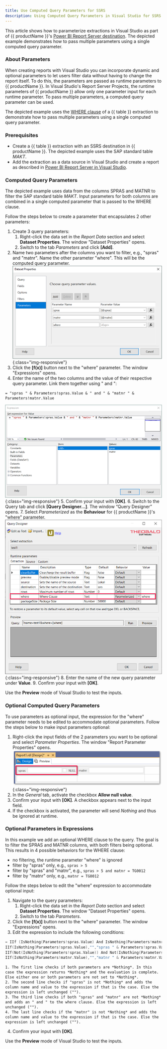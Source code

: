 ```yaml
---
title: Use Computed Query Parameters for SSRS
description: Using Computed Query Parameters in Visual Studio for SSRS
---
```


This article shows how to parameterize extractions in Visual Studio as part of {{ productName }}'s [Power BI Report Server destination](https://help.theobald-software.com/en/xtract-universal/destinations/server-report-services).
The depicted example demonstrates how to pass multiple parameters using a single computed query parameter.

### About Parameters

When creating reports with Visual Studio you can incorporate dynamic and optional parameters to let users filter data without having to change the report itself.
To do this, the parameters are passed as runtime parameters to {{ productName }}.
In Visual Studio's Report Server Projects, the runtime parameters of {{ productName }} allow only one parameter input for each runtime parameter.
To pass multiple parameters, a computed query parameter can be used.

The depicted example uses the [WHERE clause](https://help.theobald-software.com/en/xtract-universal/table/where-clause) of a {{ table }} extraction to demonstrate how to pass multiple parameters using a single computed query parameter.

### Prerequisites

- Create a {{ table }} extraction with an SSRS destination in {{ productName }}. The depicted example uses the SAP standard table *MAKT*. 
- Add the extraction as a data source in Visual Studio and create a report as described in [Power BI Report Server in Visual Studio](https://help.theobald-software.com/en/xtract-universal/destinations/server-report-services#adding-an-extraction-as-a-data-source-in-visual-studio).

### Computed Query Parameters

The depicted example uses data from the columns SPRAS and MATNR to filter the SAP standard table *MAKT*.
Input parameters for both columns are combined in a single computed parameter that is passed to the WHERE clause.

Follow the steps below to create a parameter that encapsulates 2 other parameters:

1. Create 3 query parameters: <br>
	1. Right-click the data set in the *Report Data* section and select **Dataset Properties**. The window "Dataset Properties" opens. 
	2. Switch to the tab *Parameters* and click **[Add]**.
2. Name two parameters after the columns you want to filter, e.g., "spras" and "matnr".
Name the other parameter "where". This will be the computed query parameter. <br>
![Query-Parameter](../assets/images/xu/articles/ssrs-query-parameters2.png){:class="img-responsive"}
3. Click the **[f(x)]** button next to the "where" parameter. The window "Expressions" opens.
4. Enter the name of the two columns and the value of their respective query parameter. Link them together using " and ":
```
= "spras " & Parameters!spras.Value & " and " & "matnr " & Parameters!matnr.Value
```
![SSRS-Expression](../assets/images/xu/articles/ssrs-expression.png){:class="img-responsive"}
5. Confirm your input with **[OK]**.
6. Switch to the Query tab and click **[Query Designer…]**. The window “Query Designer” opens.
7. Select *Parameterized* as the **Behaviour** for {{ productName }}'s "where" parameter.
![Query-Designer](../assets/images/xu/articles/QueryDesigner.png){:class="img-responsive"}
8. Enter the name of the new query parameter under **Value**.
9. Confirm your input with **[OK]**.

Use the **Preview** mode of Visual Studio to test the inputs.


### Optional Computed Query Parameters

To use parameters as optional input, the expression for the "where" parameter needs to be edited to accommodate optional parameters.
Follow the steps below to make input parameters optional:

1. Right-click the input fields of the 2 parameters you want to be optional and select *Parameter Properties*. The window "Report Parameter Properties" opens.<br>
![Input-Field](../assets/images/xu/articles/optional-params.png){:class="img-responsive"}
2. In the *General* tab, activate the checkbox **Allow null value**.
3. Confirm your input with **[OK]**. A checkbox appears next to the input field.
4. If the checkbox is activated, the parameter will send *Nothing* and thus be ignored at runtime.

### Optional Parameters in Expressions

In this example we add an optional WHERE clause to the query.
The goal is to filter the SPRAS and MATNR columns, with both filters being optional.<br>
This results in 4 possible behaviors for the WHERE clause:
- no filtering, the runtime parameter "where" is ignored
- filter by "spras" only, e.g., `spras > 5`
- filter by "spras" and "matnr", e.g., `spras > 5 and matnr = TG0012`
- filter by "matnr" only, e.g., `matnr = TG0012`

Follow the steps below to edit the "where" expression to accommodate optional input:

1. Navigate to the query parameters:<br>
	1. Right-click the data set in the *Report Data* section and select **Dataset Properties**. The window "Dataset Properties" opens. 
	2. Switch to the tab *Parameters*.
2. Click the **[f(x)]** button next to the "where" parameter. The window "Expressions" opens.
3. Edit the expression to include the following conditions:
``` c++ title="Optional Parameters"
= IIf (IsNothing(Parameters!spras.Value) And IsNothing(Parameters!matnr.Value),Nothing,
IIf(IsNothing(Parameters!spras.Value),"","spras " & Parameters!spras.Value) &
IIf(Not(IsNothing(Parameters!spras.Value)) And Not(IsNothing(Parameters!matnr.Value))," and ","") &
IIf(IsNothing(Parameters!matnr.Value),"","matnr " & Parameters!matnr.Value))
```
	1. The first line checks if both parameters are *Nothing*. In this case the expression returns *Nothing* and the evaluation is complete. Else either one or both parameters are not set to *Nothing*.
	2. The second line checks if "spras" is not *Nothing* and adds the column name and value to the expression if that is the case. Else the expression is left unchanged ("").
	3. The third line checks if both "spras" and "matnr" are not *Nothing* and adds an " and " to the where clause. Else the expression is left unchanged ("").
	4. The last line checks if the "matnr" is not *Nothing* and adds the column name and value to the expression if that is the case. Else the expression is left unchanged ("").
4. Confirm your input with **[OK]**.

Use the **Preview** mode of Visual Studio to test the inputs.
